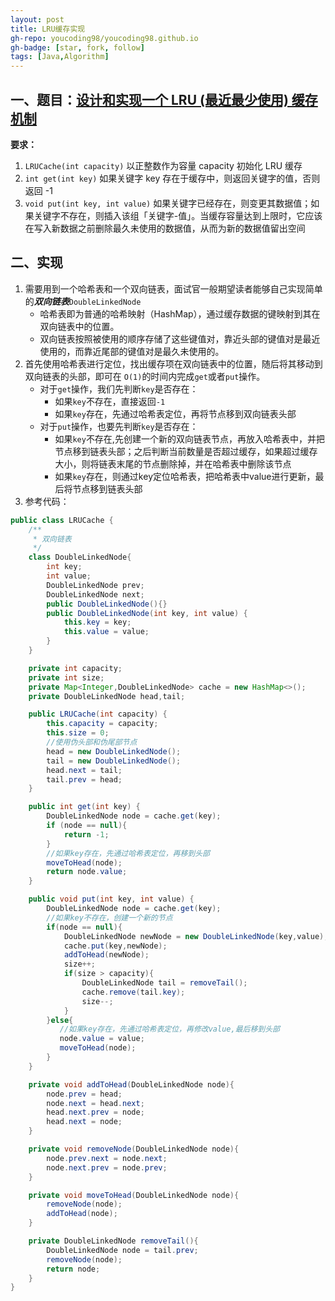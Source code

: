 ```yaml
---
layout: post
title: LRU缓存实现
gh-repo: youcoding98/youcoding98.github.io
gh-badge: [star, fork, follow]
tags: [Java,Algorithm]
---
```


## 一、题目：[设计和实现一个  LRU (最近最少使用) 缓存机制](https://leetcode-cn.com/problems/lru-cache/) 
**要求：**  
1. `LRUCache(int capacity)` 以正整数作为容量 capacity 初始化 LRU 缓存 
2. `int get(int key)` 如果关键字 key 存在于缓存中，则返回关键字的值，否则返回 -1
3. `void put(int key, int value)`  如果关键字已经存在，则变更其数据值；如果关键字不存在，则插入该组「关键字-值」。当缓存容量达到上限时，它应该在写入新数据之前删除最久未使用的数据值，从而为新的数据值留出空间
## 二、实现 
1. 需要用到一个哈希表和一个双向链表，面试官一般期望读者能够自己实现简单的***双向链表***`DoubleLinkedNode`
   + 哈希表即为普通的哈希映射（HashMap），通过缓存数据的键映射到其在双向链表中的位置。
   + 双向链表按照被使用的顺序存储了这些键值对，靠近头部的键值对是最近使用的，而靠近尾部的键值对是最久未使用的。
2. 首先使用哈希表进行定位，找出缓存项在双向链表中的位置，随后将其移动到双向链表的头部，即可在 `O(1)`的时间内完成`get`或者`put`操作。
   + 对于`get`操作，我们先判断`key`是否存在：
      + 如果`key`不存在，直接返回`-1`
      + 如果`key`存在，先通过哈希表定位，再将节点移到双向链表头部
   + 对于`put`操作，也要先判断`key`是否存在：
      + 如果`key`不存在,先创建一个新的双向链表节点，再放入哈希表中，并把节点移到链表头部；之后判断当前数量是否超过缓存，如果超过缓存大小，则将链表末尾的节点删除掉，并在哈希表中删除该节点
      + 如果`key`存在，则通过key定位哈希表，把哈希表中value进行更新，最后将节点移到链表头部
3. 参考代码：
     
```java
public class LRUCache {
    /**
     * 双向链表
     */
    class DoubleLinkedNode{
        int key;
        int value;
        DoubleLinkedNode prev;
        DoubleLinkedNode next;
        public DoubleLinkedNode(){}
        public DoubleLinkedNode(int key, int value) {
            this.key = key;
            this.value = value;
        }
    }

    private int capacity;
    private int size;
    private Map<Integer,DoubleLinkedNode> cache = new HashMap<>();
    private DoubleLinkedNode head,tail;

    public LRUCache(int capacity) {
        this.capacity = capacity;
        this.size = 0;
        //使用伪头部和伪尾部节点
        head = new DoubleLinkedNode();
        tail = new DoubleLinkedNode();
        head.next = tail;
        tail.prev = head;
    }

    public int get(int key) {
        DoubleLinkedNode node = cache.get(key);
        if (node == null){
            return -1;
        }
        //如果key存在，先通过哈希表定位，再移到头部
        moveToHead(node);
        return node.value;
    }

    public void put(int key, int value) {
        DoubleLinkedNode node = cache.get(key);
        //如果key不存在，创建一个新的节点
        if(node == null){
            DoubleLinkedNode newNode = new DoubleLinkedNode(key,value);
            cache.put(key,newNode);
            addToHead(newNode);
            size++;
            if(size > capacity){
                DoubleLinkedNode tail = removeTail();
                cache.remove(tail.key);
                size--;
            }
        }else{
           //如果key存在，先通过哈希表定位，再修改value,最后移到头部
           node.value = value;
           moveToHead(node);
        }
    }

    private void addToHead(DoubleLinkedNode node){
        node.prev = head;
        node.next = head.next;
        head.next.prev = node;
        head.next = node;
    }

    private void removeNode(DoubleLinkedNode node){
        node.prev.next = node.next;
        node.next.prev = node.prev;
    }

    private void moveToHead(DoubleLinkedNode node){
        removeNode(node);
        addToHead(node);
    }

    private DoubleLinkedNode removeTail(){
        DoubleLinkedNode node = tail.prev;
        removeNode(node);
        return node;
    }
}
```




